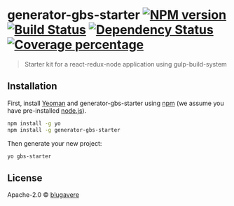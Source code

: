 # generator-gbs-starter [![NPM version][npm-image]][npm-url] [![Build Status][travis-image]][travis-url] [![Dependency Status][daviddm-image]][daviddm-url] [![Coverage percentage][coveralls-image]][coveralls-url]
> Starter kit for a react-redux-node application using gulp-build-system

## Installation

First, install [Yeoman](http://yeoman.io) and generator-gbs-starter using [npm](https://www.npmjs.com/) (we assume you have pre-installed [node.js](https://nodejs.org/)).

```bash
npm install -g yo
npm install -g generator-gbs-starter
```

Then generate your new project:

```bash
yo gbs-starter
```

## License

Apache-2.0 © [blugavere](http://benlugavere.com)


[npm-image]: https://badge.fury.io/js/generator-gbs-starter.svg
[npm-url]: https://npmjs.org/package/generator-gbs-starter
[travis-image]: https://travis-ci.org/blugavere/generator-gbs-starter.svg?branch=master
[travis-url]: https://travis-ci.org/blugavere/generator-gbs-starter
[daviddm-image]: https://david-dm.org/blugavere/generator-gbs-starter.svg?theme=shields.io
[daviddm-url]: https://david-dm.org/blugavere/generator-gbs-starter
[coveralls-image]: https://coveralls.io/repos/blugavere/generator-gbs-starter/badge.svg
[coveralls-url]: https://coveralls.io/r/blugavere/generator-gbs-starter
